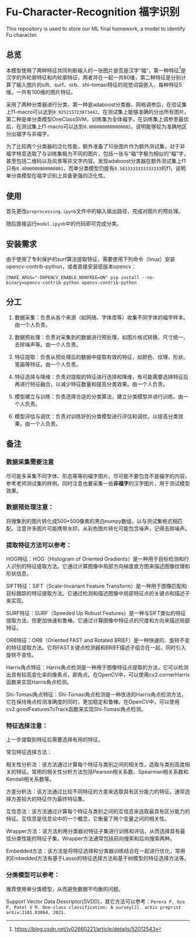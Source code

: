 # Fu-Character-Recognition 福字识别

This repository is used to store our ML final homework, a model to identify Fu character. 

## 总览

本模型使用了两种特征共同判断输入的一张图片是否是汉字“福”，第一种特征[^1]是汉字的外轮廓特征和内轮廓特征，两者并在一起一共80维，第二种特征是分别计算了输入图片的sift、surf、orb、shi-tomasi特征的视觉词袋嵌入，每种特征5维，一共有100维的图片特征。

采用了两种分类器进行分类，第一种是adaboost分类器，网格调参后，在验证集上f1-macro可以达到`0.925215723873442`，在测试集上能够准确的分出所有图片。第二种是单分类模型OneClassSVM，训练集为全体福字，在训练集上调参至最优后，在测试集上f1-macro可以达到`0.8000000000000002`，说明能够较为准确地区分出福字与非福字。

为了比较两个分类器的泛化性能，额外准备了10张图片作为额外测试集，对于非福字特意选取了与训练集极为不同的图片，包括一张与“福”字极为相似的“楅”字，甚至包括二维码以及风景等非文字内容。发现adaboost分类器在额外测试集上f1只有`0.4000000000000001`，而单分类模型仍能有`0.5833333333333333`的f1，说明单分类模型在福字识别上具备更强的泛化性。

[^1]:https://blog.csdn.net/jy02660221/article/details/52012543

## 使用

首先更改`preprocessing.ipynb`文件中的输入输出路径，完成对图片的预处理。

随后直接运行`model.ipynb`中的代码即可完成分类。

## 安装需求

由于使用了专利保护的surf算法提取特征，需要使用下列命令（linux）安装opencv-contrib-python，或者直接安装低版本opencv：

`CMAKE_ARGS="-DOPENCV_ENABLE_NONFREE=ON" pip install --no-binary=opencv-contrib-python opencv-contrib-python`

## 分工

1. 数据采集：负责从各个来源（如网络、字体库等）收集不同字体的福字样本。由一个人负责。

2. 数据预处理：负责对采集到的数据进行预处理，如图片格式转换、尺寸统一、去除噪声等。由一个人负责。

3. 特征提取：负责从预处理后的数据中提取有效的特征，如颜色、纹理、形状、笔画等特征。由一个人负责。

4. 特征选择与降维：负责对提取的特征进行选择和降维，有可能需要选择特征后再进行特征融合，以减少特征数量和提高分类效果。由一个人负责。

5. 模型建立与训练：负责选择合适的分类算法，建立分类模型并进行训练。由一个人负责。

6. 模型评估与调优：负责对训练好的分类模型进行评估和调优，以提高分类效果。由一个人负责。

## 备注

### 数据采集需要注意

尽可能多采集不同字体、形态等等的福字图片。尽可能不要包含不是福字的内容，参考老师测试集的样例。同时注意也要采集一些**非福字**的汉字图片，用于测试模型效果。

### 数据预处理注意：

将搜集到的图片转化成500*500像素的黑白numpy数组，以与测试集格式相匹配。注意许多图片可能携带水印，从彩色图片转化可能包含噪声，记得去除噪声。

### 提取特征方法可以参考：

HOG特征：HOG（Histogram of Oriented Gradients）是一种用于目标检测和行人识别的特征提取方法。它通过计算图像中局部方向梯度直方图来描述图像纹理和形状信息。

SIFT特征：SIFT（Scale-Invariant Feature Transform）是一种用于图像匹配和目标跟踪的特征提取方法。它通过检测和描述图像中局部特征点的关键点和描述子来实现。

SURF特征：SURF（Speeded Up Robust Features）是一种与SIFT类似的特征提取方法，但更加快速和鲁棒。它通过计算图像中特征点的尺度和方向来描述局部特征。

ORB特征：ORB（Oriented FAST and Rotated BRIEF）是一种快速的、旋转不变的特征提取方法。它将FAST关键点检测器和BRIEF描述子组合在一起，同时引入旋转不变性。

Harris角点特征：Harris角点检测是一种用于图像特征点提取的方法，它可以检测出具有较高变化率的像素点，即角点。在OpenCV中，可以使用cv2.cornerHarris函数来实现Harris角点检测。

Shi-Tomasi角点特征：Shi-Tomasi角点检测是一种改进的Harris角点检测方法，它在保持角点检测准确度的同时，更加稳定和鲁棒。在OpenCV中，可以使用cv2.goodFeaturesToTrack函数来实现Shi-Tomasi角点检测。

### 特征选择注意：

上一步提取到特征后需要选择有用的特征。

常见特征选择方法：

相关性分析法：该方法通过计算每个特征与类别之间的相关性，选取与类别高度相关的特征。常用的相关性分析方法包括Pearson相关系数、Spearman相关系数和Kendall相关系数等。

方差分析法：该方法通过比较不同特征的方差来选取具有区分能力的特征。通常选择方差较大的特征作为最终特征集。

互信息法：该方法通过计算每个特征与类别之间的互信息来选取最具有区分能力的特征。互信息是信息论中的一个概念，它衡量了两个变量之间的相关性。

Wrapper方法：该方法利用分类器对特征子集进行训练和评估，从而选择具有最佳分类性能的特征子集。Wrapper方法通常包括前向搜索和后向搜索两种。

Embedded方法：该方法是将特征选择和分类器训练结合在一起进行优化，常用的Embedded方法有基于Lasso的特征选择方法和基于树模型的特征选择方法等。

### 分类模型可以参考：

推荐使用单分类模型，从而避免数据不均衡的问题。

Support Vector Data Descriptor(SVDD)，其它方法可以参考：`Perera P, Oza P, Patel V M. One-class classification: A survey[J]. arXiv preprint arXiv:2101.03064, 2021.`
